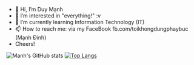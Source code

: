 - 👋 Hi, I’m Duy Mạnh
- 👀 I’m interested in "everything!" :v
- 🌱 I’m currently learning Information Technology (IT)
- 📫 How to reach me: via my FaceBook fb.com/toikhongdungphaybuc (Mạnh Đinh)
- Cheers! 


![Manh's GitHub stats](https://github-readme-stats.vercel.app/api?username=duymanh3602&show_icons=true&theme=vue)
[![Top Langs](https://github-readme-stats.vercel.app/api/top-langs/?username=duymanh3602)](https://github.com/anuraghazra/github-readme-stats)

<!---
duymanh3602/duymanh3602 is a ✨ special ✨ repository because its `README.md` (this file) appears on your GitHub profile.
You can click the Preview link to take a look at your changes.
--->
